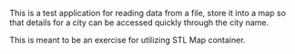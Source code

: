 This is a test application for reading data from a file, store it into a map so that details for a city can be accessed quickly through the city name.

This is meant to be an exercise for utilizing STL Map container.

